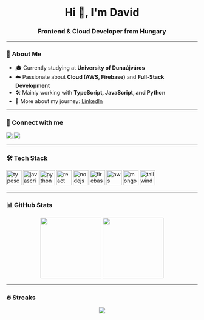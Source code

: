 <h1 align="center">Hi 👋, I'm David</h1>
<h3 align="center">Frontend & Cloud Developer from Hungary</h3>

---

### 🚀 About Me
- 🎓 Currently studying at **University of Dunaújváros**  
- ☁️ Passionate about **Cloud (AWS, Firebase)** and **Full-Stack Development**  
- 🛠️ Mainly working with **TypeScript, JavaScript, and Python**  
- 📄 More about my journey: [LinkedIn](http://www.linkedin.com/in/bighomiedavid)  

---

### 🔗 Connect with me
<p align="left">
  <a href="https://linkedin.com/in/bighomiedavid" target="_blank">
    <img src="https://img.shields.io/badge/LinkedIn-0A66C2?style=for-the-badge&logo=linkedin&logoColor=white"/>
  </a>
  <a href="https://twitter.com/" target="_blank">
    <img src="https://img.shields.io/badge/Twitter-1DA1F2?style=for-the-badge&logo=twitter&logoColor=white"/>
  </a>
</p>

---

### 🛠️ Tech Stack
<p align="left">
  <img src="https://cdn.jsdelivr.net/gh/devicons/devicon/icons/typescript/typescript-original.svg" height="40" width="40" alt="typescript"/>
  <img src="https://cdn.jsdelivr.net/gh/devicons/devicon/icons/javascript/javascript-original.svg" height="40" width="40" alt="javascript"/>
  <img src="https://cdn.jsdelivr.net/gh/devicons/devicon/icons/python/python-original.svg" height="40" width="40" alt="python"/>
  <img src="https://cdn.jsdelivr.net/gh/devicons/devicon/icons/react/react-original.svg" height="40" width="40" alt="react"/>
  <img src="https://cdn.jsdelivr.net/gh/devicons/devicon/icons/nodejs/nodejs-original.svg" height="40" width="40" alt="nodejs"/>
  <img src="https://cdn.jsdelivr.net/gh/devicons/devicon/icons/firebase/firebase-plain.svg" height="40" width="40" alt="firebase"/>
  <img src="https://cdn.jsdelivr.net/gh/devicons/devicon/icons/amazonwebservices/amazonwebservices-original.svg" height="40" width="40" alt="aws"/>
  <img src="https://cdn.jsdelivr.net/gh/devicons/devicon/icons/mongodb/mongodb-original.svg" height="40" width="40" alt="mongodb"/>
  <img src="https://cdn.jsdelivr.net/gh/devicons/devicon/icons/tailwindcss/tailwindcss-plain.svg" height="40" width="40" alt="tailwind"/>
</p>

---

### 📊 GitHub Stats
<p align="center">
  <img src="https://github-readme-stats.vercel.app/api?username=birodavidka&show_icons=true&theme=tokyonight" height="160"/>
  <img src="https://github-readme-stats.vercel.app/api/top-langs?username=birodavidka&layout=compact&theme=tokyonight" height="160"/>
</p>

---

### 🔥 Streaks
<p align="center">
  <img src="https://streak-stats.demolab.com?user=birodavidka&theme=tokyonight&hide_border=true"/>
</p>
